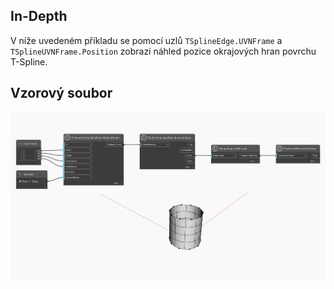 ## In-Depth
V níže uvedeném příkladu se pomocí uzlů `TSplineEdge.UVNFrame` a `TSplineUVNFrame.Position` zobrazí náhled pozice okrajových hran povrchu T-Spline.


## Vzorový soubor

![Example](./Autodesk.DesignScript.Geometry.TSpline.TSplineEdge.UVNFrame_img.jpg)
